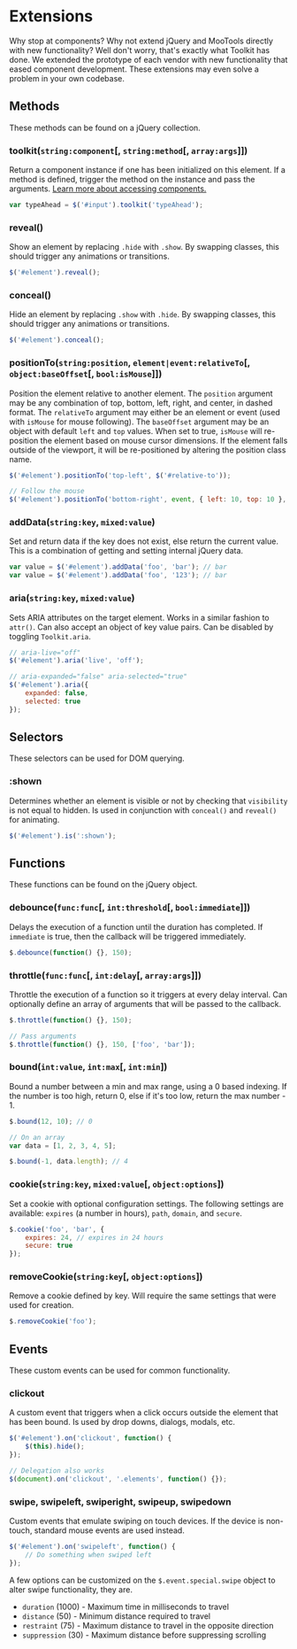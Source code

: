 # Extensions #

Why stop at components? Why not extend jQuery and MooTools directly with new functionality?
Well don't worry, that's exactly what Toolkit has done.
We extended the prototype of each vendor with new functionality that eased component development.
These extensions may even solve a problem in your own codebase.

## Methods ##

These methods can be found on a jQuery collection.

### toolkit(`string:component`[, `string:method`[, `array:args`]]) ###

Return a component instance if one has been initialized on this element.
If a method is defined, trigger the method on the instance and pass the arguments.
[Learn more about accessing components.](usage.md#accessing-instances)

```javascript
var typeAhead = $('#input').toolkit('typeAhead');
```

### reveal() ###

Show an element by replacing <code>.hide</code> with <code>.show</code>.
By swapping classes, this should trigger any animations or transitions.

```javascript
$('#element').reveal();
```

### conceal() ###

Hide an element by replacing <code>.show</code> with <code>.hide</code>.
By swapping classes, this should trigger any animations or transitions.

```javascript
$('#element').conceal();
```

### positionTo(`string:position`, `element|event:relativeTo`[, `object:baseOffset`[, `bool:isMouse`]]) ###

Position the element relative to another element.
The `position` argument may be any combination of top, bottom, left, right, and center, in dashed format.
The `relativeTo` argument may either be an element or event (used with `isMouse` for mouse following).
The `baseOffset` argument may be an object with default `left` and `top` values.
When set to true, `isMouse` will re-position the element based on mouse cursor dimensions.
If the element falls outside of the viewport, it will be re-positioned by altering the position class name.

```javascript
$('#element').positionTo('top-left', $('#relative-to'));

// Follow the mouse
$('#element').positionTo('bottom-right', event, { left: 10, top: 10 }, true);
```

### addData(`string:key`, `mixed:value`) ###

Set and return data if the key does not exist, else return the current value.
This is a combination of getting and setting internal jQuery data.

```javascript
var value = $('#element').addData('foo', 'bar'); // bar
var value = $('#element').addData('foo', '123'); // bar
```

### aria(`string:key`, `mixed:value`) ###

Sets ARIA attributes on the target element. Works in a similar fashion to `attr()`.
Can also accept an object of key value pairs. Can be disabled by toggling `Toolkit.aria`.

```javascript
// aria-live="off"
$('#element').aria('live', 'off');

// aria-expanded="false" aria-selected="true"
$('#element').aria({
    expanded: false,
    selected: true
});
```

## Selectors ##

These selectors can be used for DOM querying.

### :shown ###

Determines whether an element is visible or not by checking that `visibility` is not equal to hidden.
Is used in conjunction with `conceal()` and `reveal()` for animating.

```javascript
$('#element').is(':shown');
```

## Functions ##

These functions can be found on the jQuery object.

### debounce(`func:func`[, `int:threshold`[, `bool:immediate`]]) ###

Delays the execution of a function until the duration has completed.
If `immediate` is true, then the callback will be triggered immediately.

```javascript
$.debounce(function() {}, 150);
```

### throttle(`func:func`[, `int:delay`[, `array:args`]]) ###

Throttle the execution of a function so it triggers at every delay interval.
Can optionally define an array of arguments that will be passed to the callback.

```javascript
$.throttle(function() {}, 150);

// Pass arguments
$.throttle(function() {}, 150, ['foo', 'bar']);
```

### bound(`int:value`, `int:max`[, `int:min`]) ###

Bound a number between a min and max range, using a 0 based indexing.
If the number is too high, return 0, else if it's too low, return the max number - 1.

```javascript
$.bound(12, 10); // 0

// On an array
var data = [1, 2, 3, 4, 5];

$.bound(-1, data.length); // 4
```

### cookie(`string:key`, `mixed:value`[, `object:options`]) ###

Set a cookie with optional configuration settings. The following settings are available:
`expires` (a number in hours), `path`, `domain`, and `secure`.

```javascript
$.cookie('foo', 'bar', {
    expires: 24, // expires in 24 hours
    secure: true
});
```

### removeCookie(`string:key`[, `object:options`]) ###

Remove a cookie defined by key. Will require the same settings that were used for creation.

```javascript
$.removeCookie('foo');
```

## Events ##

These custom events can be used for common functionality.

### clickout ###

A custom event that triggers when a click occurs outside the element that has been bound.
Is used by drop downs, dialogs, modals, etc.

```javascript
$('#element').on('clickout', function() {
    $(this).hide();
});

// Delegation also works
$(document).on('clickout', '.elements', function() {});
```

### swipe, swipeleft, swiperight, swipeup, swipedown ###

Custom events that emulate swiping on touch devices.
If the device is non-touch, standard mouse events are used instead.

```javascript
$('#element').on('swipeleft', function() {
    // Do something when swiped left
});
```

A few options can be customized on the `$.event.special.swipe` object to alter swipe functionality, they are.

* `duration` (1000) - Maximum time in milliseconds to travel
* `distance` (50) - Minimum distance required to travel
* `restraint` (75) - Maximum distance to travel in the opposite direction
* `suppression` (30) - Maximum distance before suppressing scrolling